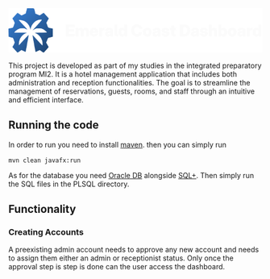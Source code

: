 <div align="center">
    <img src="https://github.com/MohamedAffes0/HotelManagementSystem/blob/Mohamed/docs/images/logo-with-text.png">
</div>

This project is developed as part of my studies in the integrated preparatory program MI2. It is a hotel management application that includes both administration and reception functionalities. The goal is to streamline the management of reservations, guests, rooms, and staff through an intuitive and efficient interface.

## Running the code
In order to run you need to install [maven](https://maven.apache.org/).
then you can simply run
```
mvn clean javafx:run
```
As for the database you need [Oracle DB](https://www.oracle.com/database/) alongside [SQL+](https://www.oracle.com/database/technologies/sqlplus-cloud.html).
Then simply run the SQL files in the PLSQL directory.

## Functionality
### Creating Accounts
A preexisting admin account needs to approve any new account and needs to assign them either an admin or receptionist status.
Only once the approval step is step is done can the user access the dashboard.
